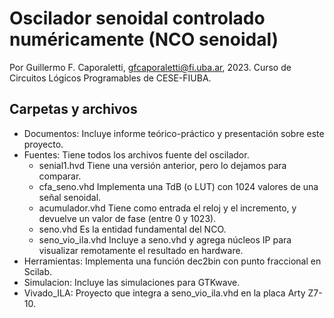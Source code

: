 # Oscilador senoidal controlado numéricamente (NCO senoidal)
Por Guillermo F. Caporaletti, <gfcaporaletti@fi.uba.ar>, 2023. 
Curso de Circuitos Lógicos Programables de CESE-FIUBA.

## Carpetas y archivos

- Documentos: Incluye informe teórico-práctico y presentación sobre este proyecto.
- Fuentes: Tiene todos los archivos fuente del oscilador. 
  - senial1.hvd      Tiene una versión anterior, pero lo dejamos para comparar.
  - cfa_seno.vhd     Implementa una TdB (o LUT) con 1024 valores de una señal senoidal.
  - acumulador.vhd   Tiene como entrada el reloj y el incremento, y devuelve un valor de fase (entre 0 y 1023).
  - seno.vhd         Es la entidad fundamental del NCO.
  - seno_vio_ila.vhd Incluye a seno.vhd y agrega núcleos IP para visualizar remotamente el resultado en hardware.
- Herramientas: Implementa una función dec2bin con punto fraccional en Scilab.
- Simulacion: Incluye las simulaciones para GTKwave.
- Vivado_ILA: Proyecto que integra a seno_vio_ila.vhd en la placa Arty Z7-10.